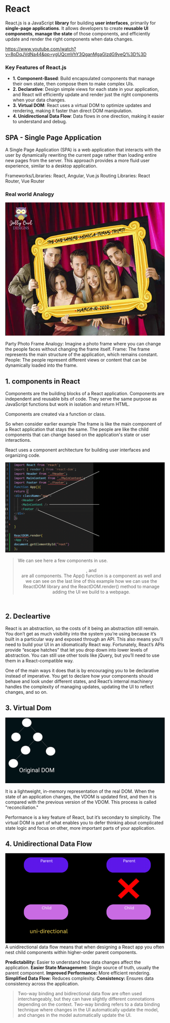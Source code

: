 # React #
React.js is a JavaScript **library** for building **user interfaces**, primarily for **single-page applications**.
It allows developers to 
create **reusable UI components**, 
**manage the state** of those components, and 
efficiently update and render the right components when data changes.

https://www.youtube.com/watch?v=8pDqJVdNa44&pp=ygUQcmVhY3QganMgaGlzdG9yeQ%3D%3D


### Key Features of React.js

- **1. Component-Based**: Build encapsulated components that manage their own state, then compose them to make complex UIs.
- **2. Declarative**: Design simple views for each state in your application, and React will efficiently update and render just the right components when your data changes.
- **3. Virtual DOM**: React uses a virtual DOM to optimize updates and rendering, making it faster than direct DOM manipulation.
- **4. Unidirectional Data Flow**: Data flows in one direction, making it easier to understand and debug.

## SPA - Single Page Application ##

A Single Page Application (SPA) is a web application that interacts with the user by dynamically rewriting the current page rather than loading entire new pages from the server. 
This approach provides a more fluid user experience, similar to a desktop application. 

Frameworks/Libraries: React, Angular, Vue.js
Routing Libraries: React Router, Vue Router

### Real world Analogy ###

![Alt Text](asset/1.webp)

Party Photo Frame Analogy: Imagine a photo frame where you can change the people faces without changing the frame itself.
Frame: The frame represents the main structure of the application, which remains constant.
People: The people represent different views or content that can be dynamically loaded into the frame.

## 1. components in React 

Components are the building blocks of a React application.  Components are independent and reusable bits of code. They
serve the same purpose as JavaScript functions  but work in isolation and return HTML. 

Components are created via a function or class.



So when consider earlier example
The frame is like the main component of a React application that stays the same.
The people are like the child components that can change based on the application's state or user interactions.


React uses a component architecture for building user interfaces and organizing code. 

![Alt Text](asset/mc.gif)

>We can see here a few components in use. <Header />,
<MainContent /> and <Footer /> are all components. The
App() function is a component as well and we can see on the last
line of this example how we can use the ReactDOM library and the
ReactDOM.render() method to manage adding the UI we build to
a webpage.

## 2. Decleartive 

React is an abstraction, so the costs of it being an abstraction still remain. You don’t get
as much visibility into the system you’re using because it’s built in a particular way and
exposed through an API. This also means you’ll need to build your UI in an
idiomatically React way. Fortunately, React’s APIs provide “escape hatches” that let you
drop down into lower levels of abstraction. You can still use other tools like jQuery, but
you’ll need to use them in a React-compatible way.


One of the main ways it does that is by encouraging you to be declarative instead of
imperative. You get to declare how your components should behave and look under
different states, and React’s internal machinery handles the complexity of managing
updates, updating the UI to reflect changes, and so on.

## 3. Virtual Dom

![Alt Text](asset/virtual-dom.gif)

It is a lightweight, in-memory representation of the real DOM. When the state of an application changes, the VDOM is updated first, and then it is compared with the previous version of the VDOM. This process is called "reconciliation."

Performance is a key feature of React, but it’s secondary to simplicity. The virtual DOM is part of what enables you to
defer thinking about complicated state logic and focus on other, more important parts of your application.



## 4. Unidirectional Data Flow

![Alt Text](asset/Parent.gif)
A unidirectional data flow means that when designing a React app you often nest child components within higher-order parent components. 

**Predictability:** Easier to understand how data changes affect the application.
**Easier State Management:** Single source of truth, usually the parent component.
**Improved Performance:** More efficient rendering.
**Simplified Data Flow:** Reduces complexity.
**Consistency:** Ensures data consistency across the application.

> Two-way binding and bidirectional data flow are often used interchangeably, but they can have slightly different connotations depending on the context.
> Two-way binding refers to a data binding technique where changes in the UI automatically update the model, and changes in the model automatically update the UI.
